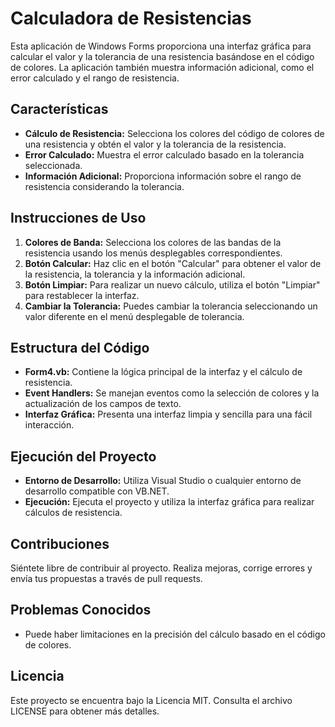 # Calculadora de Resistencias

Esta aplicación de Windows Forms proporciona una interfaz gráfica para calcular el valor y la tolerancia de una resistencia basándose en el código de colores. La aplicación también muestra información adicional, como el error calculado y el rango de resistencia.

## Características

- **Cálculo de Resistencia:** Selecciona los colores del código de colores de una resistencia y obtén el valor y la tolerancia de la resistencia.
- **Error Calculado:** Muestra el error calculado basado en la tolerancia seleccionada.
- **Información Adicional:** Proporciona información sobre el rango de resistencia considerando la tolerancia.

## Instrucciones de Uso

1. **Colores de Banda:** Selecciona los colores de las bandas de la resistencia usando los menús desplegables correspondientes.
2. **Botón Calcular:** Haz clic en el botón "Calcular" para obtener el valor de la resistencia, la tolerancia y la información adicional.
3. **Botón Limpiar:** Para realizar un nuevo cálculo, utiliza el botón "Limpiar" para restablecer la interfaz.
4. **Cambiar la Tolerancia:** Puedes cambiar la tolerancia seleccionando un valor diferente en el menú desplegable de tolerancia.

## Estructura del Código

- **Form4.vb:** Contiene la lógica principal de la interfaz y el cálculo de resistencia.
- **Event Handlers:** Se manejan eventos como la selección de colores y la actualización de los campos de texto.
- **Interfaz Gráfica:** Presenta una interfaz limpia y sencilla para una fácil interacción.

## Ejecución del Proyecto

- **Entorno de Desarrollo:** Utiliza Visual Studio o cualquier entorno de desarrollo compatible con VB.NET.
- **Ejecución:** Ejecuta el proyecto y utiliza la interfaz gráfica para realizar cálculos de resistencia.

## Contribuciones

Siéntete libre de contribuir al proyecto. Realiza mejoras, corrige errores y envía tus propuestas a través de pull requests.

## Problemas Conocidos

- Puede haber limitaciones en la precisión del cálculo basado en el código de colores.

## Licencia

Este proyecto se encuentra bajo la Licencia MIT. Consulta el archivo LICENSE para obtener más detalles.
